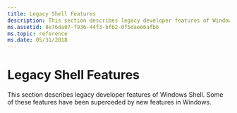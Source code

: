 ```yaml
---
title: Legacy Shell Features
description: This section describes legacy developer features of Windows Shell. Some of these features have been superceded by new features in Windows.
ms.assetid: 8e76da07-f936-44f3-bf62-0f5dae66afb6
ms.topic: reference
ms.date: 05/31/2018
---
```


# Legacy Shell Features

This section describes legacy developer features of Windows Shell. Some of these features have been superceded by new features in Windows.

 

 




